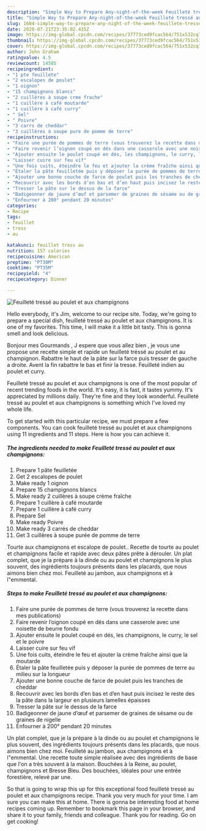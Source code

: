 ```yaml
---
description: "Simple Way to Prepare Any-night-of-the-week Feuilleté tressé au poulet et aux champignons"
title: "Simple Way to Prepare Any-night-of-the-week Feuilleté tressé au poulet et aux champignons"
slug: 1604-simple-way-to-prepare-any-night-of-the-week-feuillete-tresse-au-poulet-et-aux-champignons
date: 2020-07-21T23:35:02.435Z
image: https://img-global.cpcdn.com/recipes/37773ced9fcac564/751x532cq70/feuillete-tresse-au-poulet-et-aux-champignons-photo-principale-de-la-recette.jpg
thumbnail: https://img-global.cpcdn.com/recipes/37773ced9fcac564/751x532cq70/feuillete-tresse-au-poulet-et-aux-champignons-photo-principale-de-la-recette.jpg
cover: https://img-global.cpcdn.com/recipes/37773ced9fcac564/751x532cq70/feuillete-tresse-au-poulet-et-aux-champignons-photo-principale-de-la-recette.jpg
author: John Graham
ratingvalue: 4.5
reviewcount: 14585
recipeingredient:
- "1 pte feuillete"
- "2 escalopes de poulet"
- "1 oignon"
- "15 champignons blancs"
- "2 cuillères à soupe crme frache"
- "1 cuillère à café moutarde"
- "1 cuillère à café curry"
- " Sel"
- " Poivre"
- "3 carrs de cheddar"
- "3 cuillères à soupe pure de pomme de terre"
recipeinstructions:
- "Faire une purée de pommes de terre (vous trouverez la recette dans mes publications)"
- "Faire revenir l’oignon coupé en dés dans une casserole avec une noisette de beurre fondu"
- "Ajouter ensuite le poulet coupé en dés, les champignons, le curry, le sel et le poivre"
- "Laisser cuire sur feu vif"
- "Une fois cuits, éteindre le feu et ajouter la crème fraîche ainsi que la moutarde"
- "Étaler la pâte feuilletée puis y déposer la purée de pommes de terre au milieu sur la longueur"
- "Ajouter une bonne couche de farce de poulet puis les tranches de cheddar"
- "Recouvrir avec les bords d’en bas et d’en haut puis incisez le reste des la pâte dans la largeur en plusieurs lamelles épaisses"
- "Tresser la pâte sur le dessus de la farce"
- "Badigeonner de jaune d’œuf et parsemer de graines de sésame ou de graines de nigelle"
- "Enfourner à 200° pendant 20 minutes"
categories:
- Recipe
tags:
- feuillet
- tress
- au

katakunci: feuillet tress au 
nutrition: 157 calories
recipecuisine: American
preptime: "PT30M"
cooktime: "PT35M"
recipeyield: "4"
recipecategory: Dinner

---
```



![Feuilleté tressé au poulet et aux champignons](https://img-global.cpcdn.com/recipes/37773ced9fcac564/751x532cq70/feuillete-tresse-au-poulet-et-aux-champignons-photo-principale-de-la-recette.jpg)

Hello everybody, it's Jim, welcome to our recipe site. Today, we're going to prepare a special dish, feuilleté tressé au poulet et aux champignons. It is one of my favorites. This time, I will make it a little bit tasty. This is gonna smell and look delicious.

Bonjour mes Gourmands , J espere que vous allez bien , je vous une propose une recette simple et rapide un feuilleté tréssé au poulet et au champignon. Rabattre le haut de la pâte sur la farce puis tresser de gauche a droite. Avent la fin rabattre le bas et finir la tresse. Feuilleté indien au poulet et curry.

Feuilleté tressé au poulet et aux champignons is one of the most popular of recent trending foods in the world. It's easy, it is fast, it tastes yummy. It's appreciated by millions daily. They're fine and they look wonderful. Feuilleté tressé au poulet et aux champignons is something which I've loved my whole life.


To get started with this particular recipe, we must prepare a few components. You can cook feuilleté tressé au poulet et aux champignons using 11 ingredients and 11 steps. Here is how you can achieve it.

<!--inarticleads1-->

##### The ingredients needed to make Feuilleté tressé au poulet et aux champignons:

1. Prepare 1 pâte feuilletée
1. Get 2 escalopes de poulet
1. Make ready 1 oignon
1. Prepare 15 champignons blancs
1. Make ready 2 cuillères à soupe crème fraîche
1. Prepare 1 cuillère à café moutarde
1. Prepare 1 cuillère à café curry
1. Prepare  Sel
1. Make ready  Poivre
1. Make ready 3 carrés de cheddar
1. Get 3 cuillères à soupe purée de pomme de terre


Tourte aux champignons et escalope de poulet.. Recette de tourte au poulet et champignons facile et rapide avec deux pâtes prête à dérouler. Un plat complet, que je la prépare à la dinde ou au poulet et champignons le plus souvent, des ingrédients toujours présents dans les placards, que nous aimons bien chez moi. Feuilleté au jambon, aux champignons et à l&#34;emmental. 

<!--inarticleads2-->

##### Steps to make Feuilleté tressé au poulet et aux champignons:

1. Faire une purée de pommes de terre (vous trouverez la recette dans mes publications)
1. Faire revenir l’oignon coupé en dés dans une casserole avec une noisette de beurre fondu
1. Ajouter ensuite le poulet coupé en dés, les champignons, le curry, le sel et le poivre
1. Laisser cuire sur feu vif
1. Une fois cuits, éteindre le feu et ajouter la crème fraîche ainsi que la moutarde
1. Étaler la pâte feuilletée puis y déposer la purée de pommes de terre au milieu sur la longueur
1. Ajouter une bonne couche de farce de poulet puis les tranches de cheddar
1. Recouvrir avec les bords d’en bas et d’en haut puis incisez le reste des la pâte dans la largeur en plusieurs lamelles épaisses
1. Tresser la pâte sur le dessus de la farce
1. Badigeonner de jaune d’œuf et parsemer de graines de sésame ou de graines de nigelle
1. Enfourner à 200° pendant 20 minutes


Un plat complet, que je la prépare à la dinde ou au poulet et champignons le plus souvent, des ingrédients toujours présents dans les placards, que nous aimons bien chez moi. Feuilleté au jambon, aux champignons et à l&#34;emmental. Une recette toute simple réalisée avec des ingrédients de base que l&#39;on a très souvent à la maison. Bouchées à la Reine, au poulet, champignons et Bresse Bleu. Des bouchées, idéales pour une entrée forestière, relevé par une. 

So that is going to wrap this up for this exceptional food feuilleté tressé au poulet et aux champignons recipe. Thank you very much for your time. I am sure you can make this at home. There is gonna be interesting food at home recipes coming up. Remember to bookmark this page in your browser, and share it to your family, friends and colleague. Thank you for reading. Go on get cooking!
